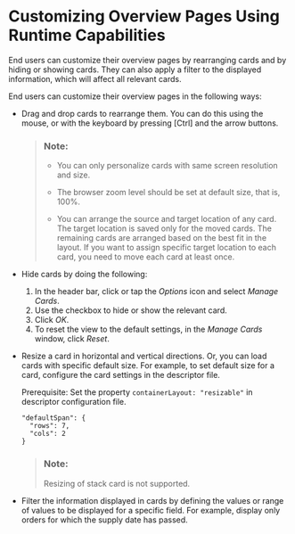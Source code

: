 <!-- loio5b1dd11bc3834b05aa9832f2a48a3dec -->

# Customizing Overview Pages Using Runtime Capabilities

End users can customize their overview pages by rearranging cards and by hiding or showing cards. They can also apply a filter to the displayed information, which will affect all relevant cards.

End users can customize their overview pages in the following ways:

-   Drag and drop cards to rearrange them. You can do this using the mouse, or with the keyboard by pressing [Ctrl\] and the arrow buttons.

    > ### Note:  
    > -   You can only personalize cards with same screen resolution and size.
    > 
    > -   The browser zoom level should be set at default size, that is, 100%.
    > 
    > -   You can arrange the source and target location of any card. The target location is saved only for the moved cards. The remaining cards are arranged based on the best fit in the layout. If you want to assign specific target location to each card, you need to move each card at least once.

-   Hide cards by doing the following:

    1.  In the header bar, click or tap the *Options* icon and select *Manage Cards*.
    2.  Use the checkbox to hide or show the relevant card.
    3.  Click *OK*.
    4.  To reset the view to the default settings, in the *Manage Cards* window, click *Reset*.

-   Resize a card in horizontal and vertical directions. Or, you can load cards with specific default size. For example, to set default size for a card, configure the card settings in the descriptor file.

    Prerequisite: Set the property `containerLayout: "resizable"` in descriptor configuration file.

    ```
    "defaultSpan": {
      "rows": 7,
      "cols": 2
    }
    ```

    > ### Note:  
    > Resizing of stack card is not supported.

-   Filter the information displayed in cards by defining the values or range of values to be displayed for a specific field. For example, display only orders for which the supply date has passed.


